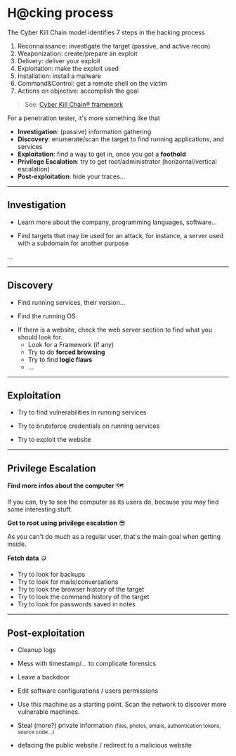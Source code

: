 # H@cking process

<div class="row row-cols-md-2"><div>

The Cyber Kill Chain model identifies 7 steps in the hacking process

1. Reconnaissance: investigate the target (passive, and active recon)
2. Weaponization: create/prepare an exploit
3. Delivery: deliver your exploit
4. Exploitation: make the exploit used
5. Installation: install a malware
6. Command&Control: get a remote shell on the victim
7. Actions on objective: accomplish the goal

> See: [Cyber Kill Chain® framework](https://www.lockheedmartin.com/en-us/capabilities/cyber/cyber-kill-chain.html)
</div><div>

For a penetration tester, it's more something like that

* **Investigation**: (passive) information gathering
* **Discovery**: enumerate/scan the target to find running applications, and services
* **Exploitation**: find a way to get in, once you got a **foothold**
* **Privilege Escalation**: try to get root/administrator (horizontal/vertical escalation)
* **Post-exploitation**: hide your traces...

</div></div>

<hr class="sl">

## Investigation

<div class="row row-cols-md-2 mt-4"><div>

* Learn more about the company, programming languages, software...

* Find targets that may be used for an attack, for instance, a server used with a subdomain for another purpose
</div><div>

...

</div></div>

<hr class="sr">

## Discovery

<div class="row row-cols-md-2 mt-4"><div>

* Find running services, their version...

* Find the running OS

</div><div>

* If there is a website, check the web server section to find what you should look for.
  * Look for a Framework (if any)
  * Try to do **forced browsing**
  * Try to find **logic flaws**
  * ...
</div></div>

<hr class="sl">

## Exploitation

<div class="row row-cols-md-2"><div>

* Try to find vulnerabilities in running services

* Try to bruteforce credentials on running services
</div><div>

* Try to exploit the website
</div></div>

<hr class="sl">

## Privilege Escalation

<div class="row row-cols-md-2 mt-4"><div>

**Find more infos about the computer** 🗺️

If you can, try to see the computer as its users do, because you may find some interesting stuff.

**Get to root using privilege escalation** 😎

As you can't do much as a regular user, that's the main goal when getting inside.

</div><div>

**Fetch data** 🪙

* Try to look for backups
* Try to look for mails/conversations
* Try to look the browser history of the target
* Try to look the command history of the target
* Try to look for passwords saved in notes
</div></div>

<hr class="sr">

## Post-exploitation

<div class="row row-cols-md-2 mt-4"><div>

* Cleanup logs

* Mess with timestamp/... to complicate forensics

* Leave a backdoor

* Edit software configurations / users permissions

* Use this machine as a starting point. Scan the network to discover more vulnerable machines.
</div><div>

* Steal (more?) private information <small>(files, photos, emails, authentication tokens, source code...)</small>

* defacing the public website / redirect to a malicious website
</div></div>